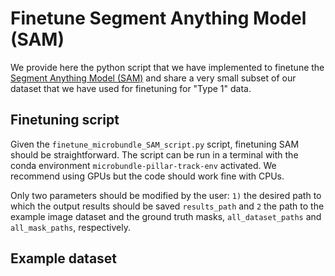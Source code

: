 # Finetune Segment Anything Model (SAM)
We provide here the python script that we have implemented to finetune the [Segment Anything Model (SAM)](https://github.com/facebookresearch/segment-anything) and share a very small subset of our dataset that we have used for finetuning for "Type 1" data.

## Finetuning script
Given the ``finetune_microbundle_SAM_script.py`` script, finetuning SAM should be straightforward. The script can be run in a terminal with the conda environment ``microbundle-pillar-track-env`` activated. We recommend using GPUs but the code should work fine with CPUs.    

Only two parameters should be modified by the user: `1)` the desired path to which the output results should be saved ``results_path`` and `2` the path to the example image dataset and the ground truth masks, ``all_dataset_paths`` and ``all_mask_paths``, respectively. 

## Example dataset
